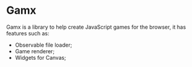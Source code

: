 # Gamx

Gamx is a library to help create JavaScript games for the browser, it has features such as:

- Observable file loader;
- Game renderer;
- Widgets for Canvas;